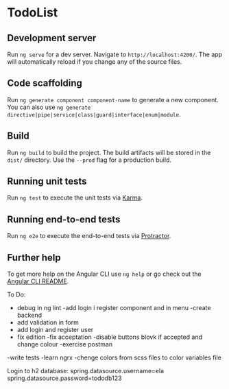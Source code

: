 # TodoList
## Development server

Run `ng serve` for a dev server. Navigate to `http://localhost:4200/`. The app will automatically reload if you change any of the source files.

## Code scaffolding

Run `ng generate component component-name` to generate a new component. You can also use `ng generate directive|pipe|service|class|guard|interface|enum|module`.

## Build

Run `ng build` to build the project. The build artifacts will be stored in the `dist/` directory. Use the `--prod` flag for a production build.

## Running unit tests

Run `ng test` to execute the unit tests via [Karma](https://karma-runner.github.io).

## Running end-to-end tests

Run `ng e2e` to execute the end-to-end tests via [Protractor](http://www.protractortest.org/).

## Further help

To get more help on the Angular CLI use `ng help` or go check out the [Angular CLI README](https://github.com/angular/angular-cli/blob/master/README.md).



To Do:
- debug in ng lint
-add login i register component and in menu
-create backend
- add validation in form
- add login and register user
- fix edition
-fix acceptation  -disable buttons blovk if accepted and change colour
-exercise postman

-write tests
-learn ngrx
-chenge colors from scss files to color variables file



Login to h2 database:
spring.datasource.username=ela
spring.datasource.password=tododb123
